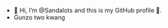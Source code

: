 - 👋 Hi, I’m @Sandalots and this is my GitHub profile 🥇.
- Gunzo two kwang

<!---
Sandalots/Sandalots is a ✨ special ✨ repository because its `README.md` (this file) appears on your GitHub profile.
You can click the Preview link to take a look at your changes.
--->
